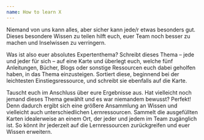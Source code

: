 ```yaml
---
name: How to learn X
---
```


Niemand von uns kann alles, aber sicher kann jede/r etwas besonders gut.
Dieses besondere Wissen zu teilen hilft euch, euer Team noch besser zu machen
und Inselwissen zu verringern.

Was ist also euer absolutes Expertenthema? Schreibt dieses Thema &ndash; jede und jeder für sich &ndash; auf eine Karte und überlegt
euch, welche fünf Anleitungen, Bücher, Blogs oder sonstige Ressourcen euch dabei geholfen haben, 
in das Thema einzusteigen. Sortiert diese, beginnend bei der leichtesten Einstiegsressource, und 
schreibt sie ebenfalls auf die Karte.

Tauscht euch im Anschluss über eure Ergebnisse aus. Hat vielleicht
noch jemand dieses Thema gewählt und es war niemandem bewusst? Perfekt! 
Denn dadurch ergibt sich eine größere Ansammlung an Wissen und vielleicht auch unterschiedlichen Lernressourcen.
Sammelt die ausgefüllten Karten idealerweise an einem Ort, der jeder und jedem im Team zugänglich ist.
So könnt ihr jederzeit auf die Lernressourcen zurückgreifen und euer Wissen erweitern.
